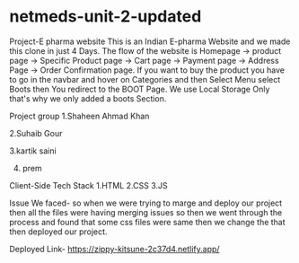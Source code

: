 # netmeds-unit-2-updated

Project-E pharma website
This is an Indian E-pharma Website and we made this clone in just 4 Days. The flow of the website is Homepage -> product page -> Specific Product page -> Cart page -> Payment page -> Address Page -> Order Confirmation page. If you want to buy the product you have to go in the navbar and hover on Categories and then Select Menu select Boots then You redirect to the BOOT Page. We use Local Storage Only that's why we only added a boots Section.

Project group
1.Shaheen Ahmad Khan

2.Suhaib Gour

3.kartik saini

4. prem


Client-Side Tech Stack
1.HTML 2.CSS 3.JS

Issue We faced-
so when we were trying to marge and deploy our project then all the files were having merging issues so then we went through the process and found that some css files were same then we change the that then deployed our project.

Deployed Link-
https://zippy-kitsune-2c37d4.netlify.app/
